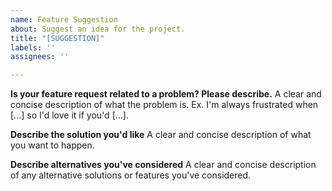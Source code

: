```yaml
---
name: Feature Suggestion
about: Suggest an idea for the project.
title: "[SUGGESTION]"
labels: ''
assignees: ''

---
```


**Is your feature request related to a problem? Please describe.**
A clear and concise description of what the problem is. Ex. I'm always frustrated when [...] so I'd love it if you'd [...].

**Describe the solution you'd like**
A clear and concise description of what you want to happen.

**Describe alternatives you've considered**
A clear and concise description of any alternative solutions or features you've considered.
